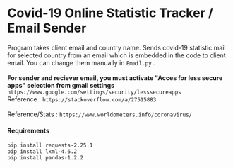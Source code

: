 # Covid-19 Online Statistic Tracker / Email Sender

Program takes client email and country name. Sends covid-19 statistic mail for selected country from an email which is embedded in the code to client email. You can change them manually in ```Email.py``` . 
</br> </br>
**For sender and reciever email, you must activate "Acces for less secure apps" selection from gmail settings** </br>
```https://www.google.com/settings/security/lesssecureapps```
</br>
Reference : ```https://stackoverflow.com/a/27515883```
</br>
</br>
Reference/Stats : ```https://www.worldometers.info/coronavirus/```
</br>
#### Requirements

```pip install requests-2.25.1``` </br>
```pip install lxml-4.6.2``` </br>
```pip install pandas-1.2.2```
